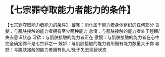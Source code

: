 # 【七宗罪夺取能力者能力的条件】
【七宗罪夺取能力者能力的条件】
饕餮：消化属于能力者身体组织的任何部分
贪婪：与肌肤接触的能力者拥有至少两种能力
怠惰：与肌肤接触的能力者处于睡眠/失去意识状态
淫欲：与肌肤接触的能力者正在
傲慢：与肌肤接触的能力者在心中完全确定你不是七宗罪之一
嫉妒：与肌肤接触的能力者所拥有能力数量大于你
暴怒：与肌肤接触的能力者拥有仇人/处于失去理智状态